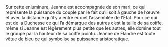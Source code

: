 Sur cette enluminure, Jeanne est accompagnée de son mari, ce qui représente la puissance du couple par le fait qu’il soit à gauche de l’œuvre et avec la distance qu’il y a entre eux et l’assemblée de l'État. Pour ce qui est de la Duchesse ce qui l’a démarque des autres c’est la taille de sa coiffe, même si Jeanne est légèrement plus petite que les autres, elle domine tout le groupe par la hauteur de sa coiffe pointu. Jeanne de Flandre est toute vêtue de bleu ce qui symbolise sa puissance aristocratique.
